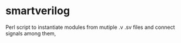 # smartverilog
Perl script to instantiate modules from mutiple .v .sv files and connect signals among them,
